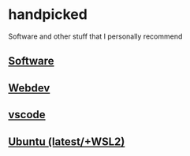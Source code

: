 # handpicked

Software and other stuff that I personally recommend

## [Software](software.md)

## [Webdev](webdev.md)

## [vscode](vscode.md)

## [Ubuntu (latest/+WSL2)](system.ubuntu.wsl2.md)
